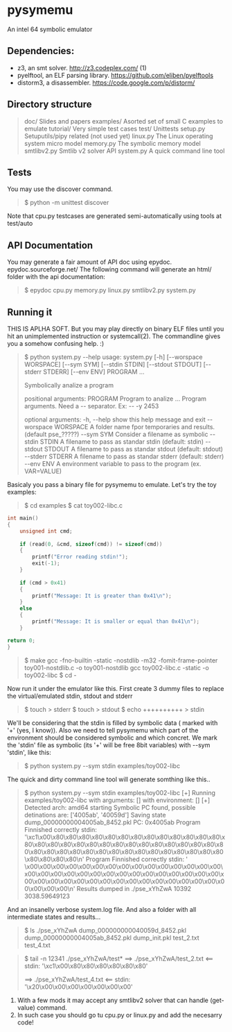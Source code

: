 pysymemu
========

An intel 64 symbolic emulator

Dependencies:
-------------
* z3, an smt solver. http://z3.codeplex.com/ (1)
* pyelftool, an ELF parsing library. https://github.com/eliben/pyelftools
* distorm3, a disassembler. https://code.google.com/p/distorm/

Directory structure
-------------------
> doc/                    Slides and papers
> examples/               Asorted set of small C examples to emulate
> tutorial/               Very simple test cases
> test/                   Unittests
> setup.py                Setuputils/pipy related (not used yet)
> linux.py                The Linux operating system micro model
> memory.py               The symbolic memory model
> smtlibv2.py             Smtlib v2 solver API 
> system.py               A quick command line tool

Tests
-----
You may use the discover command.

> $ python -m unittest discover

Note that cpu.py testcases are generated semi-automatically using tools at test/auto

API Documentation
-----------------
You may generate a fair amount of API doc using epydoc. epydoc.sourceforge.net/‎
The following command will generate an html/ folder with the api documentation:

> $ epydoc  cpu.py memory.py linux.py smtlibv2.py system.py

Running it
----------
THIS IS APLHA SOFT. 
But you may play directly on binary ELF files until you hit an unimplemented instruction or systemcall(2).
The commandline gives you a somehow confusing help. :)

> $ python system.py --help
> usage: system.py [-h] [--worspace WORSPACE] [--sym SYM] [--stdin STDIN]
>                 [--stdout STDOUT] [--stderr STDERR] [--env ENV]
>                 PROGRAM ...
>
> Symbolically analize a program
>
> positional arguments:
>   PROGRAM              Program to analize
>   ...                  Program arguments. Need a -- separator. Ex: -- -y 2453
> 
> optional arguments:
>   -h, --help           show this help message and exit
>   --worspace WORSPACE  A folder name fpor temporaries and results. (default
>                        pse_?????)
>   --sym SYM            Consider a filename as symbolic
>   --stdin STDIN        A filename to pass as standar stdin (default: stdin)
> --stdout STDOUT      A filename to pass as standar stdout (default: stdout)
> --stderr STDERR      A filename to pass as standar stderr (default: stderr)
> --env ENV            A environment variable to pass to the program (ex.
>                      VAR=VALUE)


Basicaly you pass a binary file for pysymemu to emulate. Let's try the toy examples:

> $ cd examples
> $ cat toy002-libc.c

```C
int main()
{
    unsigned int cmd;
    
    if (read(0, &cmd, sizeof(cmd)) != sizeof(cmd))
    {
        printf("Error reading stdin!");
        exit(-1);
    }
    
    if (cmd > 0x41)
    {
        printf("Message: It is greater than 0x41\n");
    }
    else 
    {
        printf("Message: It is smaller or equal than 0x41\n");
    }

return 0;
}
```



> $ make
> gcc -fno-builtin -static -nostdlib -m32  -fomit-frame-pointer  toy001-nostdlib.c  -o toy001-nostdlib
> gcc toy002-libc.c -static -o toy002-libc
> $ cd -


Now run it under the emulator like this. First create 3 dummy files to replace the virtual/emulated stdin, stdout and stderr

> $ touch > stderr
$ touch > stdout
$ echo ++++++++++ > stdin

We'll be considering that the stdin is filled by symbolic data ( marked with '+' (yes, I know)). Also we need to tell 
pysymemu which part of the environment should be considered symbolic and which concret. We mark the 'stdin' file as 
symbolic (its '+' will be free 8bit variables) with --sym 'stdin', like this:

> $ python system.py --sym stdin examples/toy002-libc

The quick and dirty command line tool will generate somthing like this..
> $ python system.py  --sym stdin examples/toy002-libc
> [+] Running examples/toy002-libc
> 	with arguments: []
> 	with environment: []
> [+] Detected arch: amd64
> starting
> Symbolic PC found, possible detinations are:  ['4005ab', '40059d']
> 	Saving state dump_00000000004005ab_8452.pkl PC: 0x4005ab
> Program Finnished correctly
> stdin:  '\xc1\x00\x80\x80\x80\x80\x80\x80\x80\x80\x80\x80\x80\x80\x80\x80\x80\x80\x80\x80\x80\x80\x80\x80\x80\x80\x80\x80\x80\x80\x80\x80\x80\x80\x80\x80\x80\x80\x80\x80\x80\x80\x80\x80\x80\x80\x80\x80\x80\x80\n'
> Program Finnished correctly
> stdin:  ' \x00\x00\x00\x00\x00\x00\x00\x00\x00\x00\x00\x00\x00\x00\x00\x00\x00\x00\x00\x00\x00\x00\x00\x00\x00\x00\x00\x00\x00\x00\x00\x00\x00\x00\x00\x00\x00\x00\x00\x00\x00\x00\x00\x00\x00\x00\x00\x00\x00\n'
> Results dumped in  ./pse_xYhZwA
> 10392 3038.59649123

And an insanelly verbose system.log file. And also a folder with all intermediate states and results...

> $ ls ./pse_xYhZwA
dump_000000000040059d_8452.pkl  dump_00000000004005ab_8452.pkl  dump_init.pkl  test_2.txt  test_4.txt

> $ tail -n 12341 ./pse_xYhZwA/test*
> ==> ./pse_xYhZwA/test_2.txt <==
> stdin: '\xc1\x00\x80\x80\x80\x80\x80\x80'
> 
> ==> ./pse_xYhZwA/test_4.txt <==
> stdin: '\x20\x00\x00\x00\x00\x00\x00\x00'


1. With a few mods it may accept any smtlibv2 solver that can handle (get-value) command.
2. In such case you should go tu cpu.py or linux.py and add the necesarry code!
